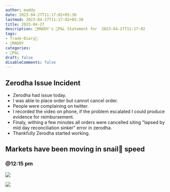 ```yaml
---
author: maddy
date: 2023-04-27T11:17:02+05:30
lastmod: 2023-04-27T11:17:02+05:30
title: 2023-04-27
description: 🧔MADDY's 💸P&L Statement for  2023-04-27T11:17:02 
tags:
- Trade-Diary📗
- 🧔MADDY
categories: 
- 💸P&L
draft: false
disableComments: false
---
```

## Zerodha Issue Incident
- Zerodha had issue today. 
- I was able to place order but cannot cancel order.
- People were complaining on twitter.
- I recorded the video on phone, if the problem escalated I could produce evidence for reimbursement.
- Finaly, withing a few minutes all orders were cancelled siting "lapsed by mid day reconciliation sinker" error in zerodha.
- Thankfully Zerodha started working.

## Markets have been moving in snail🐌 speed

### @12:15 pm

![](https://i.imgur.com/UEm1tSe.png)

![](https://i.imgur.com/f3NlzO4.png)
